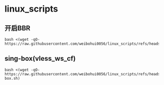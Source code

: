 # linux_scripts

## 开启BBR
```
bash <(wget -qO- https://raw.githubusercontent.com/weibohui0056/linux_scripts/refs/heads/main/open_bbr.sh)
```

## sing-box(vless_ws_cf)
```
bash <(wget -qO- https://raw.githubusercontent.com/weibohui0056/linux_scripts/refs/heads/main/sing-box.sh)
```
